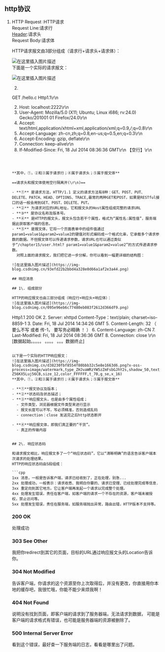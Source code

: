 ## http协议

1. HTTP Request :HTTP请求  
   Request Line:请求行  
   [Header](https://so.csdn.net/so/search?q=Header&spm=1001.2101.3001.7020):请求头  
   Request Body:请求体

   HTTP请求报文由3部分组成（请求行+请求头+请求体）：

   ![在这里插入图片描述](https://img-blog.csdnimg.cn/0289a9a823bf4769ba8528ef0233e35e.png)  
   下面是一个实际的请求报文：

   ![在这里插入图片描述](https://img-blog.csdnimg.cn/551a5ed5c87e496cbfddcc2455235057.png?x-oss-process=image/watermark,type_ZHJvaWRzYW5zZmFsbGJhY2s,shadow_50,text_Q1NETiBA5p2l6ICB6ZOB5bmy5LqG6L-Z56KX5Luj56CB,size_18,color_FFFFFF,t_70,g_se,x_16)  
   
   2. ```
     GET /hello.c Http1.1\r\n
     
     2. Host: localhost:2222\r\n
     3. User-Agent: Mozilla/5.0 (X11; Ubuntu; Linux i686; rv:24.0) Gecko/201001    01 Firefox/24.0\r\n
     4. Accept: text/html,application/xhtml+xml,application/xml;q=0.9,*/*;q=0.8\r\n
     5. Accept-Language: zh-cn,zh;q=0.8,en-us;q=0.5,en;q=0.3\r\n
     6. Accept-Encoding: gzip, deflate\r\n
     7. Connection: keep-alive\r\n
     8. If-Modified-Since: Fri, 18 Jul 2014 08:36:36 GMT\r\n
        【空行】\r\n
     ```
   
     
   
   **其中，①，②和③属于请求行；④属于请求头；⑤属于报文体**
   
   ==请求头和报文体使用空行隔离开(\r\n)==
   
   - **①** 是请求方法，HTTP/1.1 定义的请求方法有8种：GET、POST、PUT、DELETE、PATCH、HEAD、OPTIONS、TRACE,最常的两种GET和POST，如果是RESTful接口的话一般会用到GET、POST、DELETE、PUT。
   - **②** 为请求对应的URL地址，它和报文头的Host属性组成完整的请求URL
   - **③** 是协议名称及版本号。
   - **④** 是HTTP的报文头，报文头包含若干个属性，格式为“属性名:属性值”，服务端据此获取客户端的信息。
   - **⑤** 是报文体，它将一个页面表单中的组件值通过param1=value1&param2=value2的键值对形式编码成一个格式化串，它承载多个请求参数的数据。不但报文体可以传递请求参数，请求URL也可以通过类似于“/chapter15/user.html? param1=value1&param2=value2”的方式传递请求参数。  
       对照上面的请求报文，我们把它进一步分解，你可以看到一幅更详细的结构图：
   
   ![在这里插入图片描述](https://img-blog.csdnimg.cn/93efd22b2bbd4a328e0d66a1af2e3a44.png)
   
   ## 响应消息
   
   ## 1\. 组成部分
   
   HTTP的响应报文也由三部分组成（响应行+响应头+响应体）：  
   ![在这里插入图片描述](https://img-blog.csdnimg.cn/095e96eb6c77480eb083f2612d366df9.png)  
   
   ```
   Http1.1 200 OK
   2. Server: xhttpd
   Content-Type：text/plain; charset=iso-8859-1 
   3. Date: Fri, 18 Jul 2014 14:34:26 GMT
   5. Content-Length: 32  （ 要么不写 或者 传-1， 要写务必精确 ！ ）
   6. Content-Language: zh-CN
   7. Last-Modified: Fri, 18 Jul 2014 08:36:36 GMT
   8. Connection: close 
   \r\n
   [数据起始。。。。。
   。。。。
   。。。数据终止]
   ```
   
   以下是一个实际的HTTP响应报文：  
   ![在这里插入图片描述](https://img-blog.csdnimg.cn/d38230fbf8554f80bbb32c5e8e1663d6.png?x-oss-process=image/watermark,type_ZHJvaWRzYW5zZmFsbGJhY2s,shadow_50,text_Q1NETiBA5p2l6ICB6ZOB5bmy5LqG6L-Z56KX5Luj56CB,size_12,color_FFFFFF,t_70,g_se,x_16)  
   **其中，①，②和③属于请求行；④属于请求头；⑤属于报文体**
   
   - **①**报文协议及版本；
   - **②**状态码及状态描述；
   - **③**响应报文头，也是由多个属性组成；
     - 文件类型，浏览器根据文件类型来进行显示
     - 报文长度可以不写，写必须精准，否则造成乱码
     - connection：close 发送完之后http状态断开
   
   - **④**响应报文体，即我们真正要的“干货”。
     - 真正的传输内容


   ## 2\. 响应状态码

   和请求报文相比，响应报文多了一个“响应状态码”，它以“清晰明确”的语言告诉客户端本次请求的处理结果。  
   HTTP的响应状态码由5段组成：

   ```cpp
   1xx 消息，一般是告诉客户端，请求已经收到了，正在处理，别急...
   2xx 处理成功，一般表示：请求收悉、我明白你要的、请求已受理、已经处理完成等信息.
   3xx 重定向到其它地方。它让客户端再发起一个请求以完成整个处理。
   4xx 处理发生错误，责任在客户端，如客户端的请求一个不存在的资源，客户端未被授权，禁止访问等。
   5xx 处理发生错误，责任在服务端，如服务端抛出异常，路由出错，HTTP版本不支持等。
   ```

   ### 200 OK

   处理成功

   ### 303 See Other

   我把你redirect到其它的页面，目标的URL通过响应报文头的Location告诉你。

   ### 304 Not Modified

   告诉客户端，你请求的这个资源至你上次取得后，并没有更改，你直接用你本地的缓存吧，我很忙哦，你能不能少来烦我啊！

   ### 404 Not Found

   说明没有找到页面，即客户端的请求到了服务器端，无法请求到数据， 可能是客户端的请求格式有错误，也可能是服务器端的资源被删除了。

   ### 500 Internal Server Error

   看到这个错误，最好查一下服务端的日志，看看是哪里出了问题。